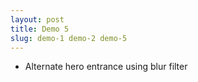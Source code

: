 ```yaml
---
layout: post
title: Demo 5
slug: demo-1 demo-2 demo-5
---
```


- Alternate hero entrance using blur filter
